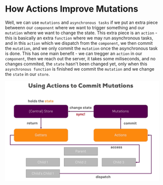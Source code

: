 # How Actions Improve Mutations

Well, we can use `mutations` and `asynchronous tasks` if we put an extra piece betweenn our `component` where we want to trigger something and our `mutation` where we want to change the state. This extra piece is an `action` - this is basically an extra `function` where we may run asynchronous tasks, and in this `action` which we dispatch from the `component`, we then commit the `mutation`, and we only commit the `mutation` once the asynchronous task is done. This has one main benefit - we can tregger an `action` in our `component`, then we reach out the server, it takes some miliseconds, and no changes commited, the `state` hasn't been changed yet, only when this `asynchronous function` is finished we commit the `mutation` and we change the `state` in our `store`. 

![actions-commit-mutations](../actions-commit-mutations.png)